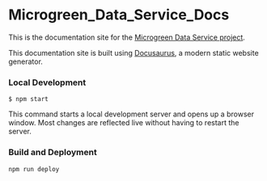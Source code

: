 # Microgreen_Data_Service_Docs

This is the documentation site for the [Microgreen Data Service project](https://github.com/MicrogreenSolarCorp/Microgreen_Data_Service).

This documentation site is built using [Docusaurus](https://docusaurus.io/), a modern static website generator.

### Local Development

```
$ npm start
```

This command starts a local development server and opens up a browser window. Most changes are reflected live without having to restart the server.

### Build and Deployment
```
npm run deploy
```
